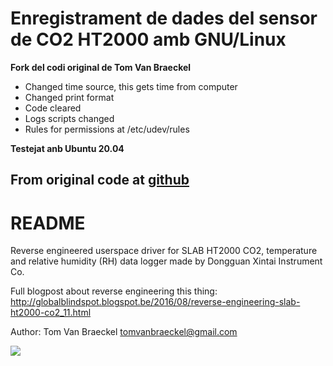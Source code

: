 # Enregistrament de dades del sensor de CO2 HT2000 amb GNU/Linux
**Fork del codi original de Tom Van Braeckel**
* Changed time source, this gets time from computer
* Changed print format
* Code cleared
* Logs scripts changed
* Rules for permissions at /etc/udev/rules

**Testejat anb Ubuntu 20.04**

## From original code at [github](https://github.com/tomvanbraeckel/slab_ht2000) 

README
======

Reverse engineered userspace driver for SLAB HT2000 CO2, temperature and
relative humidity (RH) data logger made by Dongguan Xintai Instrument Co.

Full blogpost about reverse engineering this thing: http://globalblindspot.blogspot.be/2016/08/reverse-engineering-slab-ht2000-co2_11.html

Author: Tom Van Braeckel <tomvanbraeckel@gmail.com>

![](Portable-Digital-CO2-Meter-CO2-Monitor-Detector.jpg)

